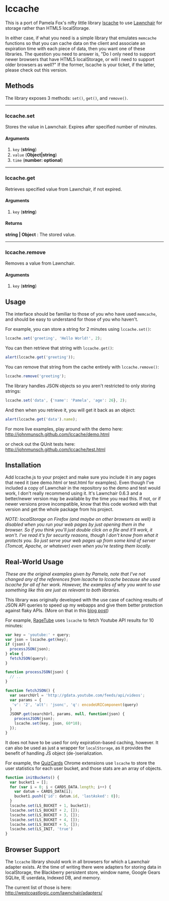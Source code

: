 lccache
===============================
This is a port of Pamela Fox's nifty little library 
[lscache](https://github.com/pamelafox/lscache) to use 
[Lawnchair](http://westcoastlogic.com/lawnchair/) for 
storage rather than HTML5 localStorage. 

In either case, if what you need is a simple library that emulates `memcache` 
functions so that you can cache data on the client and associate an expiration 
time with each piece of data, then you want one of these libraries. The question
you need to answer is, "Do I only need to support newer browsers that have HTML5 
localStorage, or will I need to support older browsers as well?" If the former, 
lscache is your ticket, if the latter, please check out this version.

Methods
-------

The library exposes 3 methods: `set()`, `get()`, and `remove()`.

* * *

### lccache.set
Stores the value in Lawnchair. Expires after specified number of minutes.
#### Arguments
1. `key` (**string**)
2. `value` (**Object|string**)
3. `time` (**number: optional**)

* * *

### lccache.get
Retrieves specified value from Lawnchair, if not expired.
#### Arguments
1. `key` (**string**)
#### Returns
**string | Object** : The stored value.

* * *

### lccache.remove
Removes a value from Lawnchair.
#### Arguments
1. `key` (**string**)


Usage
-------

The interface should be familiar to those of you who have used `memcache`, and 
should be easy to understand for those of you who haven't.

For example, you can store a string for 2 minutes using `lccache.set()`:

```js
lccache.set('greeting', 'Hello World!', 2);
```

You can then retrieve that string with `lccache.get()`:

```js
alert(lccache.get('greeting'));
```

You can remove that string from the cache entirely with `lccache.remove()`:

```js
lccache.remove('greeting');
```

The library handles JSON objects so you aren't restricted to only storing strings:

```js
lccache.set('data', {'name': 'Pamela', 'age': 26}, 2);
```

And then when you retrieve it, you will get it back as an object:

```js
alert(lccache.get('data').name);
```

For more live examples, play around with the demo here:
http://johnmunsch.github.com/lccache/demo.html

or check out the QUnit tests here:
http://johnmunsch.github.com/lccache/test.html

Installation
----------

Add lccache.js to your project and make sure you include it in any pages that
need it (see demo.html or test.html for examples). Even though I've included a
copy of Lawnchair in the repository so the demo and test would work, I don't
really recommend using it. It's Lawnchair 0.6.3 and a better/newer version may
be available by the time you read this. If not, or if newer versions prove
incompatible, know that this code worked with that version and get the whole
package from his project.

*NOTE: localStorage on Firefox (and maybe on other browsers as well) is disabled 
when you run your web pages by just opening them in the browser. So if you think
you'll just double click on a file and it'll work, it won't. I've read it's for 
security reasons, though I don't know from what it protects you. So just serve your
web pages up from some kind of server (Tomcat, Apache, or whatever) even when you're
testing them locally.*

Real-World Usage
----------
*These are the original examples given by Pamela, note that I've not changed any 
of the references from lscache to lccache because she used lscache for all of 
her work. However, the examples of why you want to use something like this are 
just as relevant to both libraries.*

This library was originally developed with the use case of caching results of 
JSON API queries to speed up my webapps and give them better protection against 
flaky APIs. (More on that in this [blog post](http://blog.pamelafox.org/2010/10/lscache-localstorage-based-memcache.html))

For example, [RageTube](http://ragetube.net) uses `lscache` to fetch Youtube API 
results for 10 minutes:

```js
var key = 'youtube:' + query;
var json = lscache.get(key);
if (json) {
  processJSON(json);
} else {
  fetchJSON(query);
}

function processJSON(json) {
  // ..
}

function fetchJSON() {
  var searchUrl = 'http://gdata.youtube.com/feeds/api/videos';
  var params = {
   'v': '2', 'alt': 'jsonc', 'q': encodeURIComponent(query)
  }
  JSONP.get(searchUrl, params, null, function(json) {
    processJSON(json);
    lscache.set(key, json, 60*10);
  });
}
```

It does not have to be used for only expiration-based caching, however. It can 
also be used as just a wrapper for `localStorage`, as it provides the benefit 
of handling JS object (de-)serialization.

For example, the [QuizCards](http://quizcards.info) Chrome extensions use 
`lscache` to store the user statistics for each user bucket, and those stats are 
an array of objects.

```js
function initBuckets() {
  var bucket1 = [];
  for (var i = 0; i < CARDS_DATA.length; i++) {
    var datum = CARDS_DATA[i];
    bucket1.push({'id': datum.id, 'lastAsked': 0});
  }
  lscache.set(LS_BUCKET + 1, bucket1);
  lscache.set(LS_BUCKET + 2, []);
  lscache.set(LS_BUCKET + 3, []);
  lscache.set(LS_BUCKET + 4, []);
  lscache.set(LS_BUCKET + 5, []);
  lscache.set(LS_INIT, 'true')
}
```

Browser Support
----------------

The `lccache` library should work in all browsers for which a Lawnchair adapter
exists. At the time of writing there were adapters for storing data in 
localStorage, the Blackberry persistent store, window name, Google Gears SQLite,
IE userdata, Indexed DB, and memory.

The current list of those is here:
http://westcoastlogic.com/lawnchair/adapters/

